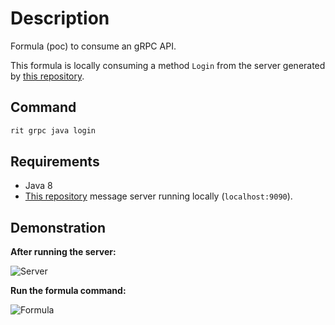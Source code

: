 # Description

Formula (poc) to consume an gRPC API.

This formula is locally consuming a method `Login` from the server generated by [this repository](https://github.com/GuillaumeFalourd/poc-grpc-java-maven).

## Command

```bash
rit grpc java login
```

## Requirements

- Java 8
- [This repository](https://github.com/GuillaumeFalourd/poc-grpc-java-maven) message server running locally (`localhost:9090`).

## Demonstration

**After running the server:**

![Server](https://user-images.githubusercontent.com/22433243/128190844-82729fa1-0fd0-43e6-97f3-7fbe80d7daa2.png)

**Run the formula command:**

![Formula](https://user-images.githubusercontent.com/22433243/128190899-9a5c7c05-5eb2-426e-a5f4-da41273595d8.png)
